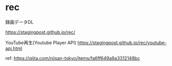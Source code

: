 # rec
録画データDL

https://stagingpost.github.io/rec/

YouTube再生(Youtube Player API)
https://stagingpost.github.io/rec/youtube-api.html

ref:
https://qiita.com/niisan-tokyo/items/fa6ff649a9a3312148bc
